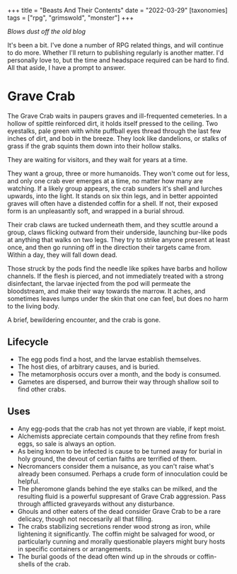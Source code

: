 +++
title = "Beasts And Their Contents"
date = "2022-03-29"
[taxonomies]
tags = ["rpg", "grimswold", "monster"]
+++

*Blows dust off the old blog*

It's been a bit. I've done a number of RPG related things, and will continue to do more. Whether I'll return to publishing regularly is another matter. I'd personally love to, but the time and headspace required can be hard to find. All that aside, I have a prompt to answer.
<!-- more -->

# Grave Crab

The Grave Crab waits in paupers graves and ill-frequented cemeteries. In a hollow of spittle reinforced dirt, it holds itself pressed to the ceiling. Two eyestalks, pale green with white puffball eyes thread through the last few inches of dirt, and bob in the breeze. They look like dandelions, or stalks of grass if the grab squints them down into their hollow stalks. 

They are waiting for visitors, and they wait for years at a time.

They want a group, three or more humanoids. They won't come out for less, and only one crab ever emerges at a time, no matter how many are watching. If a likely group appears, the crab sunders it's shell and lurches upwards, into the light. It stands on six thin legs, and in better appointed graves will often have a distended coffin for a shell. If not, their exposed form is an unpleasantly soft, and wrapped in a burial shroud.

Their crab claws are tucked underneath them, and they scuttle around a group, claws flicking outward from their underside, launching bur-like pods at anything that walks on two legs. They try to strike anyone present at least once, and then go running off in the direction their targets came from. Within a day, they will fall down dead.

Those struck by the pods find the needle like spikes have barbs and hollow channels. If the flesh is pierced, and not immediately treated with a strong disinfectant, the larvae injected from the pod will permeate the bloodstream, and make their way towards the marrow. It aches, and sometimes leaves lumps under the skin that one can feel, but does no harm to the living body.

A brief, bewildering encounter, and the crab is gone.

## Lifecycle

* The egg pods find a host, and the larvae establish themselves.
* The host dies, of arbitrary causes, and is buried.
* The metamorphosis occurs over a month, and the body is consumed.
* Gametes are dispersed, and burrow their way through shallow soil to find other crabs.

## Uses

* Any egg-pods that the crab has not yet thrown are viable, if kept moist. 
* Alchemists appreciate certain compounds that they refine from fresh eggs, so sale is always an option.
* As being known to be infected is cause to be turned away for burial in holy ground, the devout of certian faiths are terrified of them.
* Necromancers consider them a nuisance, as you can't raise what's already been consumed. Perhaps a crude form of innoculation could be helpful.
* The pheromone glands behind the eye stalks can be milked, and the resulting fluid is a powerful suppresant of Grave Crab aggression. Pass through afflicted graveyards without any disturbance.
* Ghouls and other eaters of the dead consider Grave Crab to be a rare delicacy, though not neccesarily all that filling.
* The crabs stabilizing secretions render wood strong as iron, while lightening it significantly. The coffin might be salvaged for wood, or particularly cunning and morally questionable players might bury hosts in specific containers or arrangements.
* The burial goods of the dead often wind up in the shrouds or coffin-shells of the crab. 
